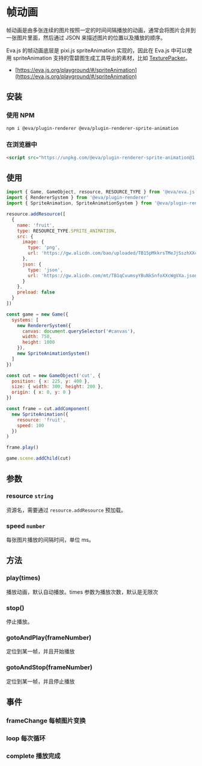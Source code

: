 # 帧动画

帧动画是由多张连续的图片按照一定的时间间隔播放的动画，通常会将图片合并到一张图片里面，然后通过 JSON 来描述图片的位置以及播放的顺序。

Eva.js 的帧动画底层是 pixi.js spriteAnimation 实现的，因此在 Eva.js 中可以使用 spriteAnimation 支持的雪碧图生成工具导出的素材，比如 [TexturePacker](https://www.codeandweb.com/texturepacker/tutorials/how-to-create-sprite-sheets-and-animations-with-pixijs5)。

- [https://eva.js.org/playground/#/spriteAnimation](https://eva.js.org/playground/#/spriteAnimation)

## 安装

### 使用 NPM
```bash
npm i @eva/plugin-renderer @eva/plugin-renderer-sprite-animation
```

### 在浏览器中
```html
<script src="https://unpkg.com/@eva/plugin-renderer-sprite-animation@1.1.x/dist/EVA.plugin.renderer.spriteAnimation.min.js"></script>
```

## 使用

```js
import { Game, GameObject, resource, RESOURCE_TYPE } from '@eva/eva.js'
import { RendererSystem } from '@eva/plugin-renderer'
import { SpriteAnimation, SpriteAnimationSystem } from '@eva/plugin-renderer-sprite-animation'

resource.addResource([
  {
    name: 'fruit',
    type: RESOURCE_TYPE.SPRITE_ANIMATION,
    src: {
      image: {
        type: 'png',
        url: 'https://gw.alicdn.com/bao/uploaded/TB15pMkkrsTMeJjSszhXXcGCFXa-377-1070.png'
      },
      json: {
        type: 'json',
        url: 'https://gw.alicdn.com/mt/TB1qCvumsyYBuNkSnfoXXcWgVXa.json'
      }
    },
    preload: false
  }
])

const game = new Game({
  systems: [
    new RendererSystem({
      canvas: document.querySelector('#canvas'),
      width: 750,
      height: 1000
    }),
    new SpriteAnimationSystem()
  ]
})

const cut = new GameObject('cut', {
  position: { x: 225, y: 400 },
  size: { width: 300, height: 200 },
  origin: { x: 0, y: 0 }
})

const frame = cut.addComponent(
  new SpriteAnimation({
    resource: 'fruit',
    speed: 100
  })
)

frame.play()

game.scene.addChild(cut)
```

## 参数

### resource `string` 

资源名，需要通过 `resource.addResource` 预加载。

### speed `number` 

每张图片播放的间隔时间，单位 ms。

## 方法

### play(times)

播放动画，默认自动播放。times 参数为播放次数，默认是无限次

### stop()
停止播放。

### gotoAndPlay(frameNumber)
定位到某一帧，并且开始播放

### gotoAndStop(frameNumber)
定位到某一帧，并且停止播放


## 事件
### frameChange 每帧图片变换
### loop 每次循环
### complete 播放完成

<br/>
<br/>
<br/>
<br/>
<br/>
